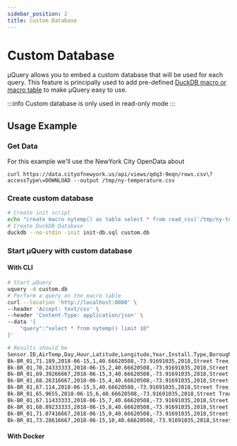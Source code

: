 ```yaml
---
sidebar_position: 2
title: Custom Database
---
```


# Custom Database

µQuery allows you to embed a custom database that will be used for each query.
This feature is principally used to add pre-defined [DuckDB macro or macro table](https://duckdb.org/docs/sql/statements/create_macro.html) to make µQuery easy to use. 

:::info
Custom database is only used in read-only mode
:::

## Usage Example 

### Get Data

For this example we'll use the NewYork City OpenData about 

```shell
curl https://data.cityofnewyork.us/api/views/qdq3-9eqn/rows.csv\?accessType\=DOWNLOAD --output /tmp/ny-temperature.csv
```

### Create custom database

```bash
# Create init script
echo "create macro nytemp() as table select * from read_csv('/tmp/ny-temperature.csv')" > init-db.sql
# Create DuckDB Database
duckdb --no-stdin -init init-db.sql custom.db
```

### Start µQuery with custom database

#### With CLI

```bash
# Start µQuery
uquery -d custom.db
# Perform a query on the macro table
curl --location 'http://localhost:8080' \
--header 'Accept: text/csv' \
--header 'Content-Type: application/json' \
--data '{
    "query":"select * from nytemp() limit 10"
}'

# Results should be
Sensor.ID,AirTemp,Day,Hour,Latitude,Longitude,Year,Install.Type,Borough,ntacode
Bk-BR_01,71.189,2018-06-15,1,40.66620508,-73.91691035,2018,Street Tree,Brooklyn,BK81
Bk-BR_01,70.24333333,2018-06-15,2,40.66620508,-73.91691035,2018,Street Tree,Brooklyn,BK81
Bk-BR_01,69.39266667,2018-06-15,3,40.66620508,-73.91691035,2018,Street Tree,Brooklyn,BK81
Bk-BR_01,68.26316667,2018-06-15,4,40.66620508,-73.91691035,2018,Street Tree,Brooklyn,BK81
Bk-BR_01,67.114,2018-06-15,5,40.66620508,-73.91691035,2018,Street Tree,Brooklyn,BK81
Bk-BR_01,65.9655,2018-06-15,6,40.66620508,-73.91691035,2018,Street Tree,Brooklyn,BK81
Bk-BR_01,67.11433333,2018-06-15,7,40.66620508,-73.91691035,2018,Street Tree,Brooklyn,BK81
Bk-BR_01,68.89233333,2018-06-15,8,40.66620508,-73.91691035,2018,Street Tree,Brooklyn,BK81
Bk-BR_01,71.07416667,2018-06-15,9,40.66620508,-73.91691035,2018,Street Tree,Brooklyn,BK81
Bk-BR_01,73.28616667,2018-06-15,10,40.66620508,-73.91691035,2018,Street Tree,Brooklyn,BK81
```

#### With Docker